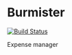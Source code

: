 # Burmister

[![Build Status](https://travis-ci.org/bbuallbest/burmister.svg?branch=master)](https://travis-ci.org/bbuallbest/burmister)

Expense manager

